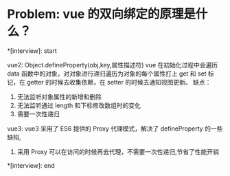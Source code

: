 # Problem: vue 的双向绑定的原理是什么？

*[interview]: start

vue2:
Object.defineProperty(obj,key,属性描述符)
vue 在初始化过程中会遍历 data 函数中的对象，对对象进行递归遍历为对象的每个属性打上 get 和 set 标记，在 getter 的时候去收集依赖，在 setter 的时候去通知视图更新。
缺点：

1. 无法监听对象属性的新增和删除
2. 无法监听通过 length 和下标修改数组时的变化
3. 需要一次性递归

vue3:
vue3 采用了 ES6 提供的 Proxy 代理模式，解决了 defineProperty 的一些缺陷,

1. 采用 Proxy 可以在访问的时候再去代理，不需要一次性递归,节省了性能开销

*[interview]: end
